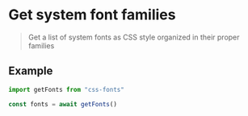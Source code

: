 # Get system font families

> Get a list of system fonts as CSS style organized in their proper families

## Example

```js
import getFonts from "css-fonts"

const fonts = await getFonts()
```
